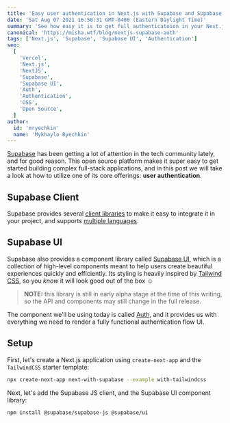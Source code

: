 ```yaml
---
title: 'Easy user authentication in Next.js with Supabase and Supabase UI'
date: 'Sat Aug 07 2021 16:50:31 GMT-0400 (Eastern Daylight Time)'
summary: 'See how easy it is to get full authenticatoion in your Next.js app with Supabase and Supabase UI!'
canonical: 'https://misha.wtf/blog/nextjs-supabase-auth'
tags: ['Next.js', 'Supabase', 'Supabase UI', 'Authentication']
seo:
  [
    'Vercel',
    'Next.js',
    'NextJS',
    'Supabase',
    'Supabase UI',
    'Auth',
    'Authentication',
    'OSS',
    'Open Source',
  ]
author:
  id: 'mryechkin'
  name: 'Mykhaylo Ryechkin'
---
```


[Supabase](https://www.supabase.io) has been getting a lot of attention in the tech community lately, and for good reason. This open source platform makes it super easy to get started building complex full-stack applications, and in this post we will take a look at how to utilize one of its core offerings: **user authentication**.

## Supabase Client

Supabase provides several [client libraries](https://supabase.io/docs/guides/client-libraries) to make it easy to integrate it in your project, and supports [multiple languages](https://supabase.io/docs/reference/javascript/supabase-client).

## Supabase UI

Supabase also provides a component library called [Supabase UI](https://ui.supabase.io/), which is a collection of high-level components meant to help users create beautiful experiences quickly and efficiently. Its styling is heavily inspired by [Tailwind CSS](https://www.tailwindcss.com/), so you _know_ it will look good out of the box ☺

> **NOTE:** this library is still in early alpha stage at the time of this writing, so the API and components may still change in the full release.

The component we'll be using today is called [Auth](https://ui.supabase.io/components/auth), and it provides us with everything we need to render a fully functional authentication flow UI.

## Setup

First, let's create a Next.js application using `create-next-app` and the `TailwindCSS` starter template:

```bash
npx create-next-app next-with-supabase --example with-tailwindcss
```

Next, let's add the Supabase JS client, and the Supabase UI component library:

```bash
npm install @supabase/supabase-js @supabase/ui
```
